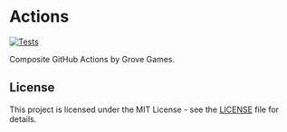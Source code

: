 # Actions

[![Tests](https://github.com/grovegs/actions/actions/workflows/tests.yml/badge.svg)](https://github.com/grovegs/actions/actions/workflows/tests.yml)

Composite GitHub Actions by Grove Games.

## License

This project is licensed under the MIT License - see the [LICENSE](LICENSE) file for details.
